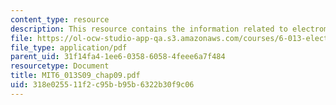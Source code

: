 ```yaml
---
content_type: resource
description: This resource contains the information related to electromagnetic waves.
file: https://ol-ocw-studio-app-qa.s3.amazonaws.com/courses/6-013-electromagnetics-and-applications-spring-2009/318e025511f2c95bb95b6322b30f9c06_MIT6_013S09_chap09.pdf
file_type: application/pdf
parent_uid: 31f14fa4-1ee6-0358-6058-4feee6a7f484
resourcetype: Document
title: MIT6_013S09_chap09.pdf
uid: 318e0255-11f2-c95b-b95b-6322b30f9c06
---
```

